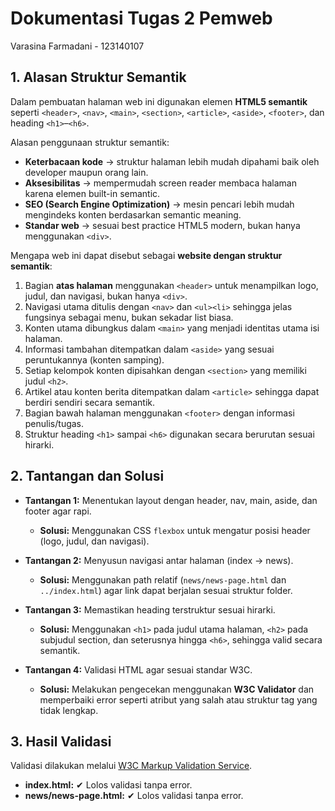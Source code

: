 # Dokumentasi Tugas 2 Pemweb  
Varasina Farmadani - 123140107  

## 1. Alasan Struktur Semantik
Dalam pembuatan halaman web ini digunakan elemen **HTML5 semantik** seperti `<header>`, `<nav>`, `<main>`, `<section>`, `<article>`, `<aside>`, `<footer>`, dan heading `<h1>`–`<h6>`.  

Alasan penggunaan struktur semantik:  
- **Keterbacaan kode** → struktur halaman lebih mudah dipahami baik oleh developer maupun orang lain.  
- **Aksesibilitas** → mempermudah screen reader membaca halaman karena elemen built-in semantic.  
- **SEO (Search Engine Optimization)** → mesin pencari lebih mudah mengindeks konten berdasarkan semantic meaning.  
- **Standar web** → sesuai best practice HTML5 modern, bukan hanya menggunakan `<div>`.  

Mengapa web ini dapat disebut sebagai **website dengan struktur semantik**:  
1. Bagian **atas halaman** menggunakan `<header>` untuk menampilkan logo, judul, dan navigasi, bukan hanya `<div>`.  
2. Navigasi utama ditulis dengan `<nav>` dan `<ul><li>` sehingga jelas fungsinya sebagai menu, bukan sekadar list biasa.  
3. Konten utama dibungkus dalam `<main>` yang menjadi identitas utama isi halaman.  
4. Informasi tambahan ditempatkan dalam `<aside>` yang sesuai peruntukannya (konten samping).  
5. Setiap kelompok konten dipisahkan dengan `<section>` yang memiliki judul `<h2>`.  
6. Artikel atau konten berita ditempatkan dalam `<article>` sehingga dapat berdiri sendiri secara semantik.  
7. Bagian bawah halaman menggunakan `<footer>` dengan informasi penulis/tugas.  
8. Struktur heading `<h1>` sampai `<h6>` digunakan secara berurutan sesuai hirarki.  

## 2. Tantangan dan Solusi
- **Tantangan 1:** Menentukan layout dengan header, nav, main, aside, dan footer agar rapi.  
  - **Solusi:** Menggunakan CSS `flexbox` untuk mengatur posisi header (logo, judul, dan navigasi).  

- **Tantangan 2:** Menyusun navigasi antar halaman (index → news).  
  - **Solusi:** Menggunakan path relatif (`news/news-page.html` dan `../index.html`) agar link dapat berjalan sesuai struktur folder.  

- **Tantangan 3:** Memastikan heading terstruktur sesuai hirarki.  
  - **Solusi:** Menggunakan `<h1>` pada judul utama halaman, `<h2>` pada subjudul section, dan seterusnya hingga `<h6>`, sehingga valid secara semantik.  

- **Tantangan 4:** Validasi HTML agar sesuai standar W3C.  
  - **Solusi:** Melakukan pengecekan menggunakan **W3C Validator** dan memperbaiki error seperti atribut yang salah atau struktur tag yang tidak lengkap.  

## 3. Hasil Validasi
Validasi dilakukan melalui [W3C Markup Validation Service](https://validator.w3.org/).  
- **index.html:** ✔ Lolos validasi tanpa error.  
- **news/news-page.html:** ✔ Lolos validasi tanpa error.  

